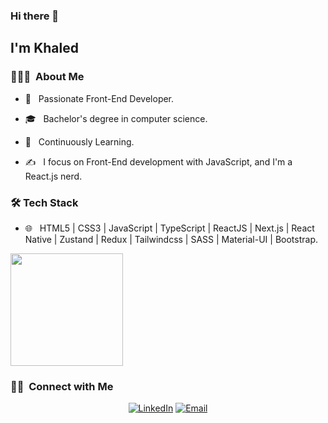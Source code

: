 ### Hi there 👋<h2> I'm Khaled</h2>


<h3> 👨🏻‍💻 &nbsp;About Me </h3>

- 🤔 &nbsp; Passionate Front-End Developer.

- 🎓 &nbsp; Bachelor's degree in computer science.

- 🌱 &nbsp; Continuously Learning.

- ✍️ &nbsp; I focus on Front-End development with JavaScript, and I'm a React.js nerd. 


<h3>🛠 Tech Stack</h3>

- 🌐 &nbsp; HTML5 | CSS3 | JavaScript | TypeScript | ReactJS | Next.js | React Native | Zustand | Redux | Tailwindcss | SASS | Material-UI | Bootstrap.


<a href="https://github.com/Kbadr1">
  <img height="180em" src="https://github-readme-stats.vercel.app/api/top-langs/?username=Kbadr1&theme=highcontrast&layout=compact" />
</a> 




<h3> 🤝🏻 &nbsp;Connect with Me </h3> 

<p align="center">
<a href="https://www.linkedin.com/in/kbadr1/"><img alt="LinkedIn" src="https://img.shields.io/badge/LinkedIn-Khaled%20Badr-blue?style=flat-square&logo=linkedin"></a>
<a href="mailto:Kbadr.dev@gmail.com"><img alt="Email" src="https://img.shields.io/badge/Email-Kbadr.dev@gmail.com-blue?style=flat-square&logo=gmail"></a>
</p>
